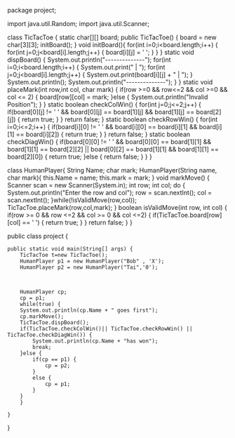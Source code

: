  package project;

import java.util.Random;
import java.util.Scanner;

class TicTacToe
 {
	static char[][] board;
	 public TicTacToe()
	 {
		 board = new char[3][3];
		 initBoard();
	 }
	 void initBoard(){
		 for(int i=0;i<board.length;i++) {
			 for(int j=0;j<board[i].length;j++) {
				 board[i][j] = ' ';
			 }
		 }
	 }
	 static void dispBoard() {
		 System.out.println("--------------");
		 for(int i=0;i<board.length;i++) {
			 System.out.print(" | ");
			 for(int j=0;j<board[i].length;j++) {
				 System.out.print(board[i][j] + " | ");
			 }
			 System.out.println();
			 System.out.println("--------------");
		 }
	 }
	 static void placeMark(int row,int col, char mark) {
		 if(row >=0 && row<=2 && col >=0 && col <= 2) {
		 board[row][col] = mark;
		 }else {
			 System.out.println("Invalid Position"); 
		 }
	 }
	static boolean checkColWin() {
		 for(int j=0;j<=2;j++) {
			 if(board[0][j] != ' ' && board[0][j] == board[1][j] && board[1][j] == board[2][j]) {
				 return true;
			 }
		 }
		 return false;
	 }
	static  boolean checkRowWin() {
		 for(int i=0;i<=2;i++) {
			 if(board[i][0] != ' ' && board[i][0] == board[i][1] && board[i][1] == board[i][2]) {
				 return true;
			 }
		 }
		 return false;
	 }
	static  boolean checkDiagWin() {
		if(board[0][0] != ' ' && board[0][0] == board[1][1] && board[1][1] == board[2][2] || board[0][2] == board[1][1] && board[1][1] == board[2][0]) {
			return true;
		}else {
			return false;
		}
  }
 }

 class HumanPlayer{
	 String Name;
	 char mark;
	 HumanPlayer(String name, char mark){
		 this.Name = name;
		 this.mark = mark;
	 }
	 void markMove() {
		 Scanner scan = new Scanner(System.in);
		 int row;
		 int col;
		 do {
		System.out.println("Enter the row and col");
		row = scan.nextInt();
		col = scan.nextInt();
		 }while(!isValidMove(row,col));
		 TicTacToe.placeMark(row,col,mark);
	 }
	 boolean isValidMove(int row, int col) {
		 if(row >= 0 && row <=2 && col >= 0 && col <=2) {
			 if(TicTacToe.board[row][col] == ' ') {
				 return true;
			 }
		 }
		 return false;
	 }
}

 
 


public class project {

	public static void main(String[] args) {
		TicTacToe t=new TicTacToe();
		HumanPlayer p1 = new HumanPlayer("Bob" , 'X');
		HumanPlayer p2 = new HumanPlayer("Tai",'0');

		 
		
		HumanPlayer cp;
		cp = p1;
		while(true) {
		System.out.println(cp.Name + " goes first");
		cp.markMove();
		TicTacToe.dispBoard();
		if(TicTacToe.checkColWin()|| TicTacToe.checkRowWin() || TicTacToe.checkDiagWin()) {
			System.out.println(cp.Name + "has won");
			break;
		}else {
			if(cp == p1) {
				cp = p2;
			}
			else {
				cp = p1;   
			}
		}
		}
 
	}

}
